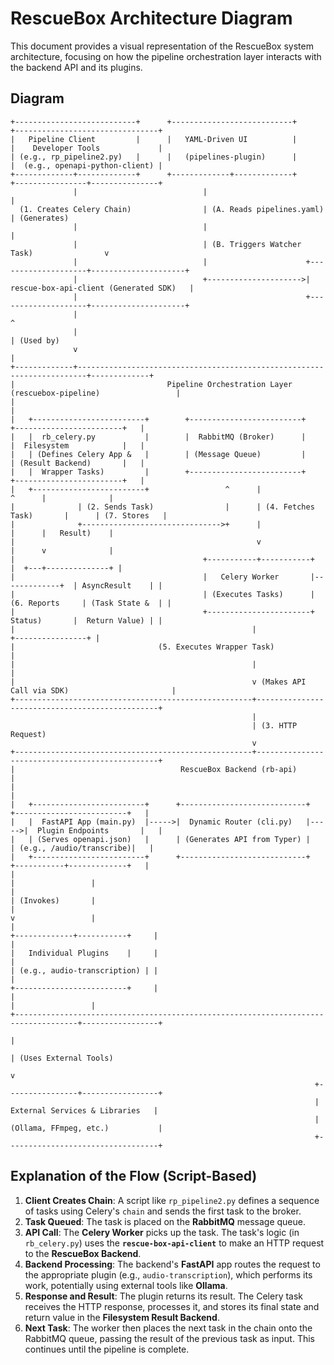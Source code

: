 # RescueBox Architecture Diagram

This document provides a visual representation of the RescueBox system architecture, focusing on how the pipeline orchestration layer interacts with the backend API and its plugins.

## Diagram

```
+---------------------------+      +---------------------------+      +--------------------------------+
|   Pipeline Client         |      |   YAML-Driven UI          |      |    Developer Tools             |
| (e.g., rp_pipeline2.py)   |      |   (pipelines-plugin)      |      |  (e.g., openapi-python-client) |
+-------------+-------------+      +-------------+-------------+      +----------------+---------------+
              |                            |                                           |
  (1. Creates Celery Chain)                | (A. Reads pipelines.yaml)                 | (Generates)
              |                            |                                           |
              |                            | (B. Triggers Watcher Task)                v
              |                            |                      +--------------------+---------------------+
              |                            +--------------------->|  rescue-box-api-client (Generated SDK)   |
              |                                                   +--------------------+---------------------+
              |                                                                        ^
              |                                                                        | (Used by)
              v                                                                        |
+-------------+------------------------------------------------------------------------+-------------+
|                                  Pipeline Orchestration Layer (rescuebox-pipeline)                 |
|                                                                                                    |
|   +-------------------------+        +-------------------------+        +------------------------+   |
|   |  rb_celery.py           |        |  RabbitMQ (Broker)      |        |  Filesystem            |   |
|   | (Defines Celery App &   |        | (Message Queue)         |        | (Result Backend)       |   |
|   |  Wrapper Tasks)         |        +-------------------------+        +------------------------+   |
|   +-------------------------+                 ^      |                         ^      |              |
|              | (2. Sends Task)                |      | (4. Fetches Task)       |      | (7. Stores   |
|              +------------------------------->+      |                         |      |   Result)    |
|                                                      v                         |      v              |
|                                          +-----------+-----------+             |  +---+--------------+ |
|                                          |   Celery Worker       |-------------+  | AsyncResult    | |
|                                          | (Executes Tasks)      | (6. Reports     | (Task State &  | |
|                                          +-----------------------+   Status)       |  Return Value) | |
|                                                     |                              +----------------+ |
|                                (5. Executes Wrapper Task)                                            |
|                                                     |                                                |
|                                                     v (Makes API Call via SDK)                       |
+-----------------------------------------------------+------------------------------------------------+
                                                      |
                                                      | (3. HTTP Request)
                                                      v
+-----------------------------------------------------+------------------------------------------------+
|                                     RescueBox Backend (rb-api)                                       |
|                                                                                                    |
|   +-------------------------+      +----------------------------+      +-------------------------+   |
|   |  FastAPI App (main.py)  |----->|  Dynamic Router (cli.py)   |----->|  Plugin Endpoints       |   |
|   | (Serves openapi.json)   |      | (Generates API from Typer) |      | (e.g., /audio/transcribe)|   |
|   +-------------------------+      +----------------------------+      +-----------+-------------+   |
|                                                                                    |                 |
|                                                                                    | (Invokes)       |
|                                                                                    v                 |
|                                                                      +-------------+-----------+     |
|                                                                      |   Individual Plugins    |     |
|                                                                      | (e.g., audio-transcription) | |
|                                                                      +-------------------------+     |
|                                                                                    |                 |
+------------------------------------------------------------------------------------+-----------------+
                                                                                     |
                                                                                     | (Uses External Tools)
                                                                                     v
                                                                    +----------------+-----------------+
                                                                    |  External Services & Libraries   |
                                                                    | (Ollama, FFmpeg, etc.)           |
                                                                    +----------------------------------+

```

## Explanation of the Flow (Script-Based)

1.  **Client Creates Chain**: A script like `rp_pipeline2.py` defines a sequence of tasks using Celery's `chain` and sends the first task to the broker.
2.  **Task Queued**: The task is placed on the **RabbitMQ** message queue.
3.  **API Call**: The **Celery Worker** picks up the task. The task's logic (in `rb_celery.py`) uses the **`rescue-box-api-client`** to make an HTTP request to the **RescueBox Backend**.
4.  **Backend Processing**: The backend's **FastAPI** app routes the request to the appropriate plugin (e.g., `audio-transcription`), which performs its work, potentially using external tools like **Ollama**.
5.  **Response and Result**: The plugin returns its result. The Celery task receives the HTTP response, processes it, and stores its final state and return value in the **Filesystem Result Backend**.
6.  **Next Task**: The worker then places the next task in the chain onto the RabbitMQ queue, passing the result of the previous task as input. This continues until the pipeline is complete.